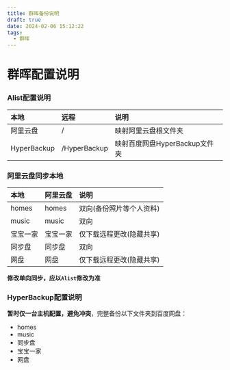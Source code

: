 ```yaml
---
title: 群晖备份说明
draft: true
date: 2024-02-06 15:12:22
tags:
  - 群晖
---
```


# 群晖配置说明

### Alist配置说明

| 本地          | 远程           | 说明                   |
|:------------|:-------------|:---------------------|
| 阿里云盘        | /            | 映射阿里云盘根文件夹           |
| HyperBackup | /HyperBackup | 映射百度网盘HyperBackup文件夹 |

### 阿里云盘同步本地

| 本地    | 阿里云盘  | 说明            |
|:------|:------|:--------------|
| homes | homes | 双向(备份照片等个人资料) |
| music | music | 双向            |
| 宝宝一家  | 宝宝一家  | 仅下载远程更改(隐藏共享) |
| 同步盘   | 同步盘   | 双向            |
| 网盘    | 网盘    | 仅下载远程更改(隐藏共享) |

**修改单向同步，应以`Alist`修改为准**

### HyperBackup配置说明

**暂时仅一台主机配置，避免冲突**，完整备份以下文件夹到百度网盘：

* homes
* music
* 同步盘
* 宝宝一家
* 网盘